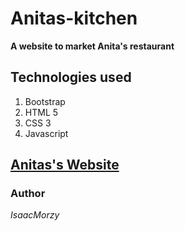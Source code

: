 # Anitas-kitchen
**A website to market Anita's restaurant**

## Technologies used
1. Bootstrap
1. HTML 5
1. CSS 3
1. Javascript

## [Anitas's Website](https://isaacmorzy.github.io/anitas-kitchen/)

### Author
_IsaacMorzy_
